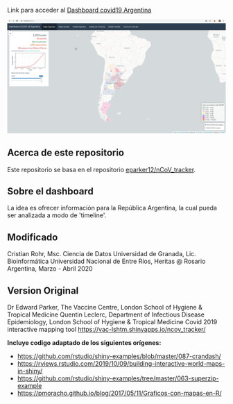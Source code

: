 Link para acceder al [Dashboard covid19 Argentina](https://cristianrohr.shinyapps.io/covid19_Argentina/)

![](demo_covid19Argentina.gif)


## Acerca de este repositorio
Este repositorio se basa en el repositorio [eparker12/nCoV_tracker](https://github.com/eparker12/nCoV_tracker).

## Sobre el dashboard
La idea es ofrecer información para la República Argentina, la cual pueda ser analizada a modo de 'timeline'.

## Modificado
Cristian Rohr, Msc. Ciencia de Datos Universidad de Granada, Lic. Bioinformática Universidad Nacional de Entre Ríos, Heritas @ Rosario Argentina, Marzo - Abril 2020

## Version Original
Dr Edward Parker, The Vaccine Centre, London School of Hygiene & Tropical Medicine
Quentin Leclerc, Department of Infectious Disease Epidemiology, London School of Hygiene & Tropical Medicine
Covid 2019 interactive mapping tool https://vac-lshtm.shinyapps.io/ncov_tracker/

**Incluye codigo adaptado de los siguientes orígenes:**
* https://github.com/rstudio/shiny-examples/blob/master/087-crandash/
* https://rviews.rstudio.com/2019/10/09/building-interactive-world-maps-in-shiny/
* https://github.com/rstudio/shiny-examples/tree/master/063-superzip-example
* https://pmoracho.github.io/blog/2017/05/11/Graficos-con-mapas-en-R/
